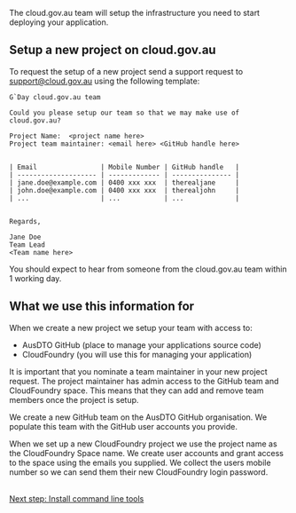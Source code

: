 The cloud.gov.au team will setup the infrastructure you need to start deploying your application.

## Setup a new project on cloud.gov.au

To request the setup of a new project send a support request to [support@cloud.gov.au](mailto:support@cloud.gov.au) using the following template:

``` language-none
G`Day cloud.gov.au team

Could you please setup our team so that we may make use of cloud.gov.au?

Project Name:  <project name here>
Project team maintainer: <email here> <GitHub handle here>


| Email                | Mobile Number | GitHub handle   |
| -------------------- | ------------- | --------------- |
| jane.doe@example.com | 0400 xxx xxx  | therealjane     |
| john.doe@example.com | 0400 xxx xxx  | therealjohn     |
| ...                  | ...           | ...             |


Regards,

Jane Doe
Team Lead
<Team name here>

```

You should expect to hear from someone from the cloud.gov.au team within 1 working day.

## What we use this information for

When we create a new project we setup your team with access to:

- AusDTO GitHub (place to manage your applications source code)
- CloudFoundry (you will use this for managing your application)

It is important that you nominate a team maintainer in your new project request. The project maintainer has admin access to the GitHub team and CloudFoundry space. This means that they can add and remove team members once the project is setup.

We create a new GitHub team on the AusDTO GitHub organisation. We populate this team with the GitHub user accounts you provide.

When we set up a new CloudFoundry project we use the project name as the CloudFoundry Space name. We create user accounts and grant access to the space using the emails you supplied. We collect the users mobile number so we can send them their new CloudFoundry login password.

<br />
<a class="see-more" href="/getting_started/install_cli/">Next step: Install command line tools</a>

